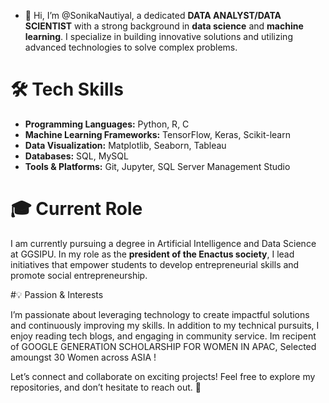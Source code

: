 - 👋 Hi, I’m @SonikaNautiyal, a dedicated **DATA ANALYST/DATA SCIENTIST** with a strong background in **data science** and **machine learning**. I specialize in building innovative solutions and utilizing advanced technologies to solve complex problems.

 # 🛠 Tech Skills

- **Programming Languages:** Python, R, C
- **Machine Learning Frameworks:** TensorFlow, Keras, Scikit-learn
- **Data Visualization:** Matplotlib, Seaborn, Tableau
- **Databases:** SQL, MySQL
- **Tools & Platforms:** Git, Jupyter, SQL Server Management Studio


# 🎓 Current Role

I am currently pursuing a degree in Artificial Intelligence and Data Science at GGSIPU. In my role as the **president of the Enactus society**, I lead initiatives that empower students to develop entrepreneurial skills and promote social entrepreneurship.

#💡 Passion & Interests

I’m passionate about leveraging technology to create impactful solutions and continuously improving my skills. In addition to my technical pursuits, I enjoy reading tech blogs, and engaging in community service.
Im recipent of GOOGLE GENERATION SCHOLARSHIP FOR WOMEN IN APAC, Selected amoungst 30 Women across ASIA !

Let’s connect and collaborate on exciting projects! Feel free to explore my repositories, and don’t hesitate to reach out. 🚀


<!---
SonikaNautiyal/SonikaNautiyal is a ✨ special ✨ repository because its `README.md` (this file) appears on your GitHub profile.
You can click the Preview link to take a look at your changes.
--->

